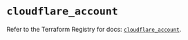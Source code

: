 # `cloudflare_account`

Refer to the Terraform Registry for docs: [`cloudflare_account`](https://registry.terraform.io/providers/cloudflare/cloudflare/4.42.0/docs/resources/account).
